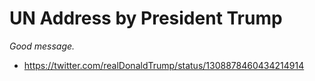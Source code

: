 # UN Address by President Trump

*Good message.*

- https://twitter.com/realDonaldTrump/status/1308878460434214914
